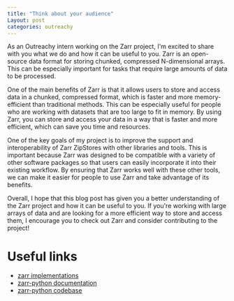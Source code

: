 ```yaml
---
title: "Think about your audience"
Layout: post
categories: outreachy
---
```


As an Outreachy intern working on the Zarr project, I'm excited to share with you what we do and how it can be useful to you. Zarr is an open-source data format for storing chunked, compressed N-dimensional arrays. This can be especially important for tasks that require large amounts of data to be processed.

One of the main benefits of Zarr is that it allows users to store and access data in a chunked, compressed format, which is faster and more memory-efficient than traditional methods. This can be especially useful for people who are working with datasets that are too large to fit in memory. By using Zarr, you can store and access your data in a way that is faster and more efficient, which can save you time and resources.

One of the key goals of my project is to improve the support and interoperability of Zarr ZipStores with other libraries and tools. This is important because Zarr was designed to be compatible with a variety of other software packages so that users can easily incorporate it into their existing workflow. By ensuring that Zarr works well with these other tools, we can make it easier for people to use Zarr and take advantage of its benefits.

Overall, I hope that this blog post has given you a better understanding of the Zarr project and how it can be useful to you. If you're working with large arrays of data and are looking for a more efficient way to store and access them, I encourage you to check out Zarr and consider contributing to the project!

# Useful links
* [zarr implementations](https://github.com/zarr-developers/zarr_implementations)
* [zarr-python documentation](https://zarr.readthedocs.io/en/stable/index.html)
* [zarr-python codebase](https://github.com/zarr-developers/zarr-python/tree/main/zarr)
